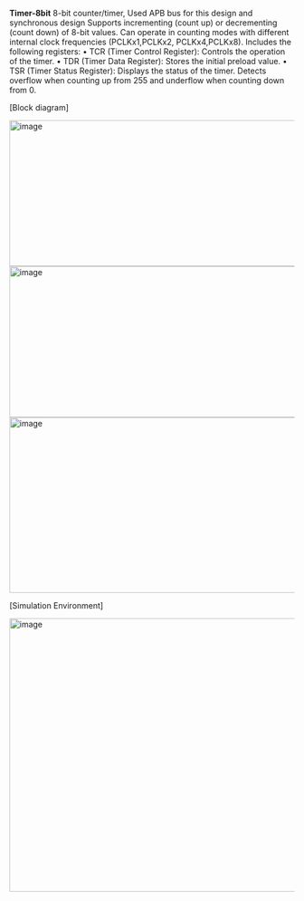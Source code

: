 **Timer-8bit**
8-bit counter/timer, Used APB bus for this design and synchronous design
Supports incrementing (count up) or decrementing (count down) of 8-bit values.
Can operate in counting modes with different internal clock frequencies (PCLKx1,PCLKx2, PCLKx4,PCLKx8).
Includes the following registers:
•	TCR (Timer Control Register): Controls the operation of the timer.
•	TDR (Timer Data Register): Stores the initial preload value.
•	TSR (Timer Status Register): Displays the status of the timer.
Detects overflow when counting up from 255 and underflow when counting down from 0.

[Block diagram]

<img width="624" height="258" alt="image" src="https://github.com/user-attachments/assets/89b19999-4d58-4a4c-b4a8-81688a69043d" />
<img width="624" height="267" alt="image" src="https://github.com/user-attachments/assets/8ed5acfc-86aa-404d-984b-35f7d05dcd5c" />
<img width="665" height="310" alt="image" src="https://github.com/user-attachments/assets/de6e94fc-a75a-4dd5-9579-6af561614550" />

[Simulation Environment]

<img width="789" height="483" alt="image" src="https://github.com/user-attachments/assets/2002d9f1-69af-4c79-aa67-70cd926a8d41" />

